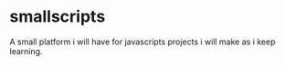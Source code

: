 # smallscripts
A small platform i will have for javascripts projects i will make as i keep learning.
